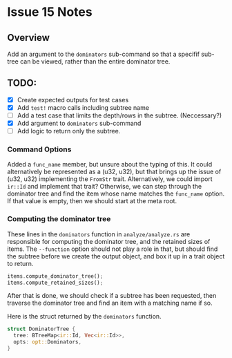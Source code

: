 # Issue 15 Notes

## Overview

Add an argument to the `dominators` sub-command so that a specifif sub-tree
can be viewed, rather than the entire dominator tree.

## TODO:

- [x]  Create expected outputs for test cases
- [x]  Add `test!` macro calls including subtree name
- [ ]  Add a test case that limits the depth/rows in the subtree. (Neccessary?)
- [x]  Add argument to `dominators` sub-command
- [ ]  Add logic to return only the subtree.

### Command Options

Added a `func_name` member, but unsure about the typing of this. It could
alternatively be represented as a (u32, u32), but that brings up the issue
of (u32, u32) implementing the `FromStr` trait. Alternatively, we could
import `ir::Id` and implement that trait? Otherwise, we can step through
the dominator tree and find the item whose name matches the `func_name`
option. If that value is empty, then we should start at the meta root.

### Computing the dominator tree

These lines in the `dominators` function in `analyze/analyze.rs` are
responsible for computing the dominator tree, and the retained sizes of items.
The `--function` option should not play a role in that, but should find the
subtree before we create the output object, and box it up in a trait object
to return.

```rust
items.compute_dominator_tree();
items.compute_retained_sizes();
```

After that is done, we should check if a subtree has been requested, then
traverse the dominator tree and find an item with a matching name if so.

Here is the struct returned by the `dominators` function.

```rust
struct DominatorTree {
  tree: BTreeMap<ir::Id, Vec<ir::Id>>,
  opts: opt::Dominators,
}
```



